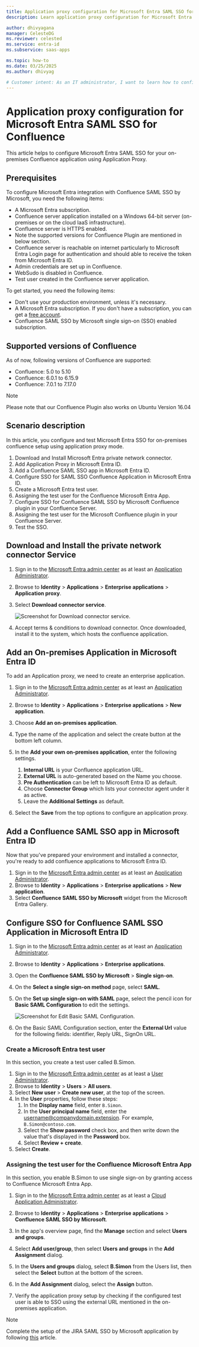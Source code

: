 ```yaml
---
title: Application proxy configuration for Microsoft Entra SAML SSO for Confluence
description: Learn application proxy configuration for Microsoft Entra SAML SSO for Confluence.

author: dhivyagana
manager: CelesteDG
ms.reviewer: celested
ms.service: entra-id
ms.subservice: saas-apps

ms.topic: how-to
ms.date: 03/25/2025
ms.author: dhivyag

# Customer intent: As an IT administrator, I want to learn how to configure single sign-on between Microsoft Entra ID and Application proxy configuration for Confluence SAML SSO so that I can control who has access to Application proxy configuration for Confluence SAML SSO, enable automatic sign-in with Microsoft Entra accounts, and manage my accounts in one central location.
---
```


# Application proxy configuration for Microsoft Entra SAML SSO for Confluence

This article helps to configure Microsoft Entra SAML SSO for your on-premises Confluence application using Application Proxy.

## Prerequisites

To configure Microsoft Entra integration with Confluence SAML SSO by Microsoft, you need the following items:

- A Microsoft Entra subscription.
- Confluence server application installed on a Windows 64-bit server (on-premises or on the cloud IaaS infrastructure).
- Confluence server is HTTPS enabled.
- Note the supported versions for Confluence Plugin are mentioned in below section.
- Confluence server is reachable on internet particularly to Microsoft Entra Login page for authentication and should able to receive the token from Microsoft Entra ID.
- Admin credentials are set up in Confluence.
- WebSudo is disabled in Confluence.
- Test user created in the Confluence server application.

To get started, you need the following items:

* Don't use your production environment, unless it's necessary.
* A Microsoft Entra subscription. If you don't have a subscription, you can get a [free account](https://azure.microsoft.com/free/).
* Confluence SAML SSO by Microsoft single sign-on (SSO) enabled subscription.

## Supported versions of Confluence

As of now, following versions of Confluence are supported:

- Confluence: 5.0 to 5.10
- Confluence: 6.0.1 to 6.15.9
- Confluence: 7.0.1 to 7.17.0

> [!NOTE]
> Please note that our Confluence Plugin also works on Ubuntu Version 16.04

## Scenario description

In this article,  you configure and test Microsoft Entra SSO for on-premises confluence setup using application proxy mode.
1. Download and Install Microsoft Entra private network connector.
1. Add Application Proxy in Microsoft Entra ID.
1. Add a Confluence SAML SSO app in Microsoft Entra ID.
1. Configure SSO for SAML SSO Confluence Application in Microsoft Entra ID.
1. Create a Microsoft Entra test user.
1. Assigning the test user for the Confluence Microsoft Entra App.
1. Configure SSO for Confluence SAML SSO by Microsoft Confluence plugin in your Confluence Server.
1. Assigning the test user for the Microsoft Confluence plugin in your Confluence Server.
1. Test the SSO.

## Download and Install the private network connector Service

1. Sign in to the [Microsoft Entra admin center](https://entra.microsoft.com) as at least an [Application Administrator](~/identity/role-based-access-control/permissions-reference.md#application-administrator).
1. Browse to **Identity** > **Applications** > **Enterprise applications** > **Application proxy**.
1. Select **Download connector service**.

    ![Screenshot for Download connector service.](./media/confluence-app-proxy-tutorial/download-connector-service.png)

1. Accept terms & conditions to download connector. Once downloaded, install it to the system, which hosts the confluence application.

<a name='add-an-on-premises-application-in-azure-ad'></a>

## Add an On-premises Application in Microsoft Entra ID

To add an Application proxy, we need to create an enterprise application.

1. Sign in to the [Microsoft Entra admin center](https://entra.microsoft.com) as at least an [Application Administrator](~/identity/role-based-access-control/permissions-reference.md#application-administrator).
1. Browse to **Identity** > **Applications** > **Enterprise applications** > **New application**.
1. Choose **Add an on-premises application**.
1. Type the name of the application and select the create button at the bottom left column.
1. In the **Add your own on-premises application**, enter the following settings.

    1.	**Internal URL** is your Confluence application URL.
    2.	**External URL** is auto-generated based on the Name you choose.
    3.	**Pre Authentication** can be left to Microsoft Entra ID as default.
    4.	Choose **Connector Group** which lists your connector agent under it as active.
    5.	Leave the **Additional Settings** as default.

1. Select the **Save** from the top options to configure an application proxy.


<a name='add-a-confluence-saml-sso-app-in-azure-ad'></a>

## Add a Confluence SAML SSO app in Microsoft Entra ID

Now that you've prepared your environment and installed a connector, you're ready to add confluence applications to Microsoft Entra ID.

1. Sign in to the [Microsoft Entra admin center](https://entra.microsoft.com) as at least an [Application Administrator](~/identity/role-based-access-control/permissions-reference.md#application-administrator).
1. Browse to **Identity** > **Applications** > **Enterprise applications** > **New application**.
1.	Select **Confluence SAML SSO by Microsoft** widget from the Microsoft Entra Gallery.


<a name='configure-sso-for-confluence-saml-sso-application-in-azure-ad'></a>

## Configure SSO for Confluence SAML SSO Application in Microsoft Entra ID

1. Sign in to the [Microsoft Entra admin center](https://entra.microsoft.com) as at least an [Application Administrator](~/identity/role-based-access-control/permissions-reference.md#application-administrator).
1. Browse to **Identity** > **Applications** > **Enterprise applications**.
1. Open the **Confluence SAML SSO by Microsoft** > **Single sign-on**.
1. On the **Select a single sign-on method** page, select **SAML**.
1. On the **Set up single sign-on with SAML** page, select the pencil icon for **Basic SAML Configuration** to edit the settings.

    ![Screenshot for Edit Basic SAML Configuration.](common/edit-urls.png)

1. On the Basic SAML Configuration section, enter the **External Url** value for the following fields: identifier, Reply URL, SignOn URL.

<a name='create-an-azure-ad-test-user'></a>

### Create a Microsoft Entra test user

In this section, you create a test user called B.Simon.

1. Sign in to the [Microsoft Entra admin center](https://entra.microsoft.com) as at least a [User Administrator](~/identity/role-based-access-control/permissions-reference.md#user-administrator).
1. Browse to **Identity** > **Users** > **All users**.
1. Select **New user** > **Create new user**, at the top of the screen.
1. In the **User** properties, follow these steps:
   1. In the **Display name** field, enter `B.Simon`.  
   1. In the **User principal name** field, enter the username@companydomain.extension. For example, `B.Simon@contoso.com`.
   1. Select the **Show password** check box, and then write down the value that's displayed in the **Password** box.
   1. Select **Review + create**.
1. Select **Create**.

<a name='assigning-the-test-user-for-the-confluence-azure-ad-app'></a>

### Assigning the test user for the Confluence Microsoft Entra App

In this section, you enable B.Simon to use single sign-on by granting access to Confluence Microsoft Entra App.

1. Sign in to the [Microsoft Entra admin center](https://entra.microsoft.com) as at least a [Cloud Application Administrator](~/identity/role-based-access-control/permissions-reference.md#cloud-application-administrator).
1. Browse to **Identity** > **Applications** > **Enterprise applications** > **Confluence SAML SSO by Microsoft**.
1. In the app's overview page, find the **Manage** section and select **Users and groups**.
1. Select **Add user/group**, then select **Users and groups** in the **Add Assignment** dialog.
1. In the **Users and groups** dialog, select **B.Simon** from the Users list, then select the **Select** button at the bottom of the screen.
1. In the **Add Assignment** dialog, select the **Assign** button. 

1. Verify the application proxy setup by checking if the configured test user is able to SSO using the external URL mentioned in the on-premises application.

> [!NOTE]
> Complete the setup of the JIRA SAML SSO by Microsoft application by following [this](./jiramicrosoft-tutorial.md) article.
